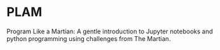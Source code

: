 # PLAM
Program Like a Martian: A gentle introduction to Jupyter notebooks and python programming using challenges from The Martian.
